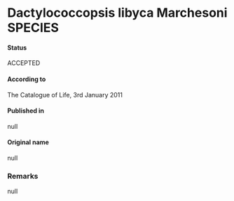 # Dactylococcopsis libyca Marchesoni SPECIES

#### Status
ACCEPTED

#### According to
The Catalogue of Life, 3rd January 2011

#### Published in
null

#### Original name
null

### Remarks
null